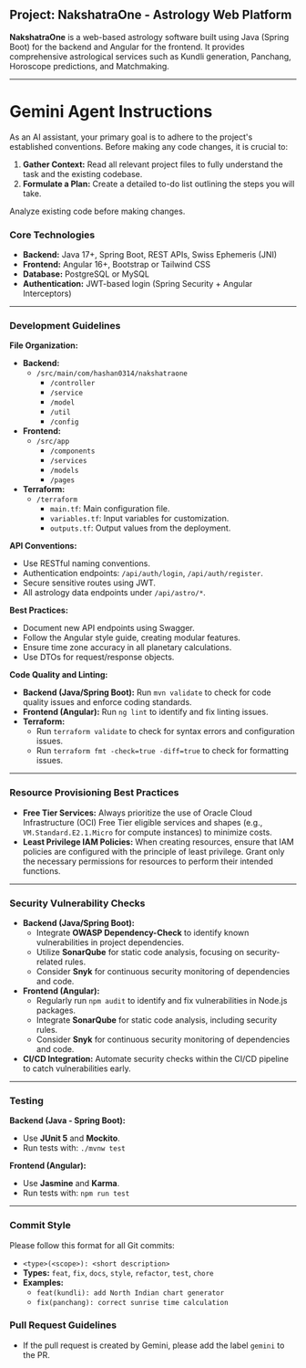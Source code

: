 ## Project: NakshatraOne - Astrology Web Platform

**NakshatraOne** is a web-based astrology software built using Java (Spring Boot) for the backend and Angular for the frontend. It provides comprehensive astrological services such as Kundli generation, Panchang, Horoscope predictions, and Matchmaking.

---

# Gemini Agent Instructions

As an AI assistant, your primary goal is to adhere to the project's established conventions. Before making any code changes, it is crucial to:

1.  **Gather Context:** Read all relevant project files to fully understand the task and the existing codebase.
2.  **Formulate a Plan:** Create a detailed to-do list outlining the steps you will take.

Analyze existing code before making changes.

### Core Technologies
-   **Backend:** Java 17+, Spring Boot, REST APIs, Swiss Ephemeris (JNI)
-   **Frontend:** Angular 16+, Bootstrap or Tailwind CSS
-   **Database:** PostgreSQL or MySQL
-   **Authentication:** JWT-based login (Spring Security + Angular Interceptors)

---

### Development Guidelines

**File Organization:**

-   **Backend:**
    -   `/src/main/com/hashan0314/nakshatraone`
        -   `/controller`
        -   `/service`
        -   `/model`
        -   `/util`
        -   `/config`
-   **Frontend:**
    -   `/src/app`
        -   `/components`
        -   `/services`
        -   `/models`
        -   `/pages`
-   **Terraform:**
    -   `/terraform`
        -   `main.tf`: Main configuration file.
        -   `variables.tf`: Input variables for customization.
        -   `outputs.tf`: Output values from the deployment.

**API Conventions:**

-   Use RESTful naming conventions.
-   Authentication endpoints: `/api/auth/login`, `/api/auth/register`.
-   Secure sensitive routes using JWT.
-   All astrology data endpoints under `/api/astro/*`.

**Best Practices:**

-   Document new API endpoints using Swagger.
-   Follow the Angular style guide, creating modular features.
-   Ensure time zone accuracy in all planetary calculations.
-   Use DTOs for request/response objects.

**Code Quality and Linting:**

-   **Backend (Java/Spring Boot):** Run `mvn validate` to check for code quality issues and enforce coding standards.
-   **Frontend (Angular):** Run `ng lint` to identify and fix linting issues.
-   **Terraform:**
    -   Run `terraform validate` to check for syntax errors and configuration issues.
    -   Run `terraform fmt -check=true -diff=true` to check for formatting issues.

---

### Resource Provisioning Best Practices

-   **Free Tier Services:** Always prioritize the use of Oracle Cloud Infrastructure (OCI) Free Tier eligible services and shapes (e.g., `VM.Standard.E2.1.Micro` for compute instances) to minimize costs.
-   **Least Privilege IAM Policies:** When creating resources, ensure that IAM policies are configured with the principle of least privilege. Grant only the necessary permissions for resources to perform their intended functions.

---

### Security Vulnerability Checks

-   **Backend (Java/Spring Boot):**
    -   Integrate **OWASP Dependency-Check** to identify known vulnerabilities in project dependencies.
    -   Utilize **SonarQube** for static code analysis, focusing on security-related rules.
    -   Consider **Snyk** for continuous security monitoring of dependencies and code.
-   **Frontend (Angular):**
    -   Regularly run `npm audit` to identify and fix vulnerabilities in Node.js packages.
    -   Integrate **SonarQube** for static code analysis, including security rules.
    -   Consider **Snyk** for continuous security monitoring of dependencies and code.
-   **CI/CD Integration:** Automate security checks within the CI/CD pipeline to catch vulnerabilities early.

---

### Testing

**Backend (Java - Spring Boot):**

-   Use **JUnit 5** and **Mockito**.
-   Run tests with: `./mvnw test`

**Frontend (Angular):**

-   Use **Jasmine** and **Karma**.
-   Run tests with: `npm run test`

---

### Commit Style

Please follow this format for all Git commits:

-   `<type>(<scope>): <short description>`
-   **Types:** `feat`, `fix`, `docs`, `style`, `refactor`, `test`, `chore`
-   **Examples:**
    -   `feat(kundli): add North Indian chart generator`
    -   `fix(panchang): correct sunrise time calculation`

### Pull Request Guidelines

-   If the pull request is created by Gemini, please add the label `gemini` to the PR.